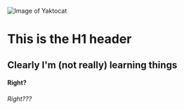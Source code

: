 ![Image of Yaktocat](https://octodex.github.com/images/yaktocat.png)

# This is the H1 header
## Clearly I'm (not really) learning things
#### Right?
###### Right???

